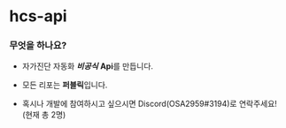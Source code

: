 # hcs-api
### 무엇을 하나요?

- 자가진단 자동화 ***비공식*** **Api**를 만듭니다.
- 모든 리포는 **퍼블릭**입니다.





- 혹시나 개발에 참여하시고 싶으시면 Discord(OSA2959#3194)로 연락주세요! (현재 총 2명)
